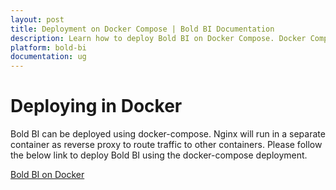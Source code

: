 ```yaml
---
layout: post
title: Deployment on Docker Compose | Bold BI Documentation
description: Learn how to deploy Bold BI on Docker Compose. Docker Compose is a tool for defining and running multi-container Docker applications.
platform: bold-bi
documentation: ug
---
```


# Deploying in Docker

Bold BI can be deployed using docker-compose. Nginx will run in a separate container as reverse proxy to route traffic to other containers. Please follow the below link to deploy Bold BI using the docker-compose deployment.

[Bold BI on Docker](https://github.com/boldbi/boldbi-docker)